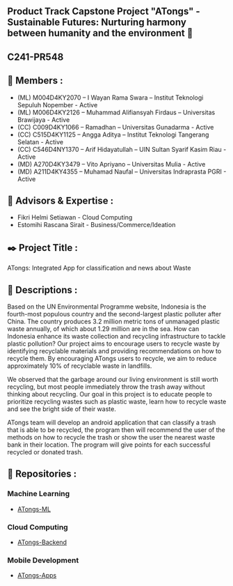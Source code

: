 ## Product Track Capstone Project "ATongs" - Sustainable Futures: Nurturing harmony between humanity and the environment 👋

## C241-PR548

## 🙋‍ Members :

- (ML) M004D4KY2070 – I Wayan Rama Swara – Institut Teknologi Sepuluh Nopember - Active
- (ML) M006D4KY2126 – Muhammad Alifiansyah Firdaus – Universitas Brawijaya - Active
- (CC) C009D4KY1066 – Ramadhan – Universitas Gunadarma - Active
- (CC) C515D4KY1125 – Angga Aditya – Institut Teknologi Tangerang Selatan - Active
- (CC) C546D4NY1370 – Arif Hidayatullah – UIN Sultan Syarif Kasim Riau - Active
- (MD) A270D4KY3479 – Vito Apriyano – Universitas Mulia  - Active
- (MD) A211D4KY4355 – Muhamad Naufal – Universitas Indraprasta PGRI - Active

## 🧙 Advisors & Expertise :

- Fikri Helmi Setiawan - Cloud Computing
- Estomihi Rascana Sirait - Business/Commerce/Ideation

## ✒️ Project Title :
ATongs: Integrated App for classification and news about Waste

## 📄 Descriptions :

Based on the UN Environmental Programme website, Indonesia is the fourth-most populous country and the second-largest plastic polluter after China. The country produces 3.2 million metric tons of unmanaged plastic waste annually, of which about 1.29 million are in the sea. How can Indonesia enhance its waste collection and recycling infrastructure to tackle plastic pollution? Our project aims to encourage users to recycle waste by identifying recyclable materials and providing recommendations on how to recycle them. By encouraging ATongs users to recycle, we aim to reduce approximately 10% of recyclable waste in landfills.

We observed that the garbage around our living environment is still worth recycling, but most people immediately throw the trash away without thinking about recycling. Our goal in this project is to educate people to prioritize recycling wastes such as plastic waste, learn how to recycle waste and see the bright side of their waste.

ATongs team will develop an android application that can classify a trash that is able to be recycled, the program then will recommend the user of the methods on how to recycle the trash or show the user the nearest waste bank in their location. The program will give points for each successful recycled or donated trash.

## 📁 Repositories :

### Machine Learning

- [ATongs-ML](https://github.com/ATongs/ATongs-ML)

### Cloud Computing

- [ATongs-Backend](https://github.com/ATongs/ATongs-Backend)

### Mobile Development

- [ATongs-Apps](https://github.com/ATongs/ATongs-Apps.git)
